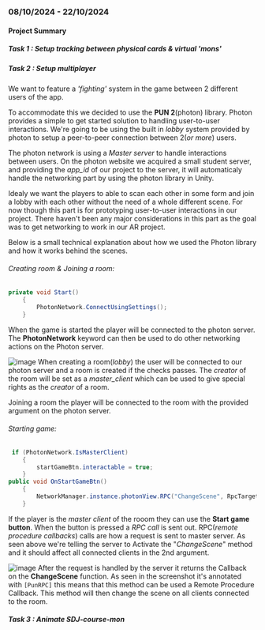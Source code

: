 ### 08/10/2024 - 22/10/2024

#### Project Summary

##### Task 1 : Setup tracking between physical cards & virtual 'mons'


##### Task 2 : Setup multiplayer
We want to feature a _'fighting'_ system in the game between 2 different users of the app.

To accommodate this we decided to use the **PUN 2**(photon) library. Photon provides a simple to get started solution to handling user-to-user interactions.
We're going to be using the built in _lobby_ system provided by photon to setup a peer-to-peer connection between 2(_or more_) users.

The photon network is using a _Master server_ to handle interactions between users. On the photon website we acquired a small student server, and providing the _app_id_ of our project to the server, it will automaticaly handle the networking part by using the photon library in Unity.

Idealy we want the players to able to scan each other in some form and join a lobby with each other without the need of a whole different scene. For now though this part is for prototyping user-to-user interactions in our project. There haven't been any major considerations in this part as the goal was to get networking to work in our AR project.

Below is a small technical explanation about how we used the Photon library and how it works behind the scenes.

###### Creating room & Joining a room:
```csharp
private void Start()
    {
        PhotonNetwork.ConnectUsingSettings();
    }
```
When the game is started the player will be connected to the photon server. The **PhotonNetwork** keyword can then be used to do other networking actions on the Photon server.

![image](https://github.com/user-attachments/assets/5d3cdb3f-444c-4e28-be1f-f73b65b9f4fd)
When creating a room(_lobby_) the user will be connected to our photon server and a room is created if the checks passes. The _creator_ of the room will be set as a _master_client_ which can be used to give special rights as the _creator_ of a room.

Joining a room the player will be connected to the room with the provided argument on the photon server.

###### Starting game:
```csharp
 if (PhotonNetwork.IsMasterClient)
    {
        startGameBtn.interactable = true;
    }
public void OnStartGameBtn()
    {
        NetworkManager.instance.photonView.RPC("ChangeScene", RpcTarget.All, "Game");
    }
```
If the player is the _master client_ of the rooom they can use the **Start game button**. When the button is pressed a _RPC call_ is sent out.
RPC(_remote procedure callbacks_) calls are how a request is sent to master server. As seen above we're telling the server to Activate the "_ChangeScene_" method and it should affect all connected clients in the 2nd argument.

![image](https://github.com/user-attachments/assets/a23a7775-843a-4ef6-8021-ccfcc8306bd2)
After the request is handled by the server it returns the Callback on the **ChangeScene** function. 
As seen in the screenshot it's annotated with ```[PunRPC]``` this means that this method can be used a Remote Procedure Callback.
This method will then change the scene on all clients connected to the room.

##### Task 3 : Animate SDJ-course-mon
